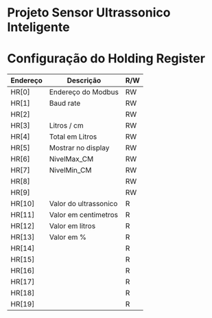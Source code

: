 # Projeto Sensor Ultrassonico Inteligente



# Configuração do Holding Register
| Endereço  | Descrição  | R/W  | 
|---|---|---|
| HR[0]  |  Endereço do Modbus | RW  |
| HR[1]  |  Baud rate |  RW |
| HR[2]  |   |  RW |
| HR[3]  |  Litros / cm | RW  |
| HR[4]  | Total em Litros  |  RW |
| HR[5]  |  Mostrar no display |  RW |
| HR[6]  |  NivelMax_CM |  RW |
| HR[7]  |  NivelMin_CM |  RW |
| HR[8]  |   |  RW |
| HR[9]  |   |  RW |
| HR[10]  | Valor do ultrassonico  |R|
| HR[11]  | Valor em centimetros  |R|
| HR[12]  | Valor em litros |R|
| HR[13]  | Valor em %  |R|
| HR[14]  |   |R|
| HR[15]  |   |R|
| HR[16]  |   |R|
| HR[17]  |   |R|
| HR[18]  |   |R|
| HR[19]  |   |R|
